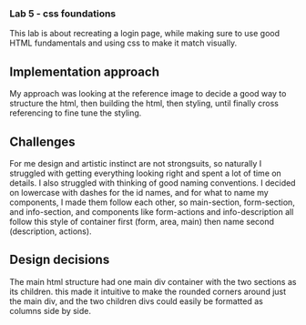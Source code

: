 
### Lab 5 - css foundations

This lab is about recreating a login page, while making sure to use good HTML fundamentals and using css to make it match visually.

## Implementation approach

My approach was looking at the reference image to decide a good way to structure the html, then building the html, then styling, until finally cross referencing to fine tune the styling.

## Challenges

For me design and artistic instinct are not strongsuits, so naturally I struggled with getting everything looking right and spent a lot of time on details. I also struggled with thinking of good naming conventions. I decided on lowercase with dashes for the id names, and for what to name my components, I made them follow each other, so main-section, form-section, and info-section, and components like form-actions and info-description all follow this style of container first (form, area, main) then name second (description, actions).

## Design decisions

The main html structure had one main div container with the two sections as its children. this made it intuitive to make the rounded corners around just the main div, and the two children divs could easily be formatted as columns side by side.